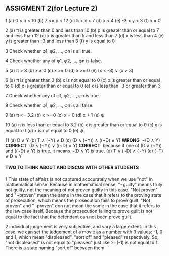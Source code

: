 ## ASSIGMENT 2(for Lecture 2)

1
(a) 0 < π < 10
(b) 7 <= p < 12
(c) 5 < x < 7
(d) x < 4
(e) -3 < y < 3
(f) x = 0

2
(a) π is greater than 0 and less than 10
(b) p is greater than or equal to 7 and less than 12
(c) x is greater than 5 and less than 7
(d) x is less than 4
(e) y is greater than -3 and less than 3
(f) y is equal to 0

3
Check whether φ1, φ2, ..., φn is all true.

4
Check whether any of φ1, φ2, ..., φn is false.

5
(a) π > 3
(b) x ≠ 0
(c) x >= 0
(d) x >= 0
(e) (x < -3) ∨ (x > 3)

6
(a) π is greater than 3
(b) x is not equal to 0
(c) x is greater than or equal to 0
(d) x is greater than or equal to 0
(e) x is less than -3 or greater than 3

7
Check whether any of φ1, φ2, ..., φn is true.

8
Check whether φ1, φ2, ..., φn is all false.

9
(a) π <= 3.2
(b) x >= 0
(c) x = 0
(d) x ≠ 1
(e) ψ

10
(a) π is less than or equal to 3.2
(b) x is greater than or equal to 0
(c) x is equal to 0
(d) x is not equal to 0
(e) ψ

11
(a) D ∧ Y
(b) T ∧ (¬Y) ∧ D
(c) (D ∧ (¬Y)) ∧ ((¬D) ∧ Y)     **WRONG**
​    ¬(D ∧ Y)                             **CORRECT**
​    (D ∧ (¬Y)) ∨ ((¬D) ∧ Y)     **CORRECT**
​    because if one of (D ∧ (¬Y)) and ((¬D) ∧ Y) is true, it means ¬(D ∧ Y) is true.
(d) T ∧ (¬D) ∧ (¬Y)
(e) (¬T) ∧ D ∧ Y

#### TWO TO THINK ABOUT AND DISCUS WITH OTHER STUDENTS

1
This state of affairs is not captured acccurately when we use "not" in mathematical sense.
Because in mathematical sense, "¬guilty" means truly not guilty, 
not the meaning of not proven guilty in this case.
"Not proven" and "¬proven" mean the same in the case that 
it refers to the proving state of prosecution, which means the prosecution fails to prove guilt.
"Not proven" and "¬proven" don not mean the same in the case that 
it refers to the law case itself. 
Because the prosecution failing to prove guilt is not equal to the fact that 
the defendant can not been prove guilt.

2
individual judgement is very subjective, and vary a large extent.
In this case, we can set the judgement of a movie as a number with 3 values: -1, 0 and 1, 
which mean "displeased", "sort of" and "pleased" respectively.
So, "not displeased" is not equal to "pleased" just like >=(-1) is not equal to 1.
There is a state naming "sort of" between them.